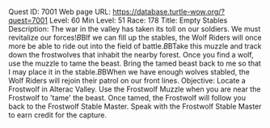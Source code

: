 Quest ID: 7001
Web page URL: https://database.turtle-wow.org/?quest=7001
Level: 60
Min Level: 51
Race: 178
Title: Empty Stables
Description: The war in the valley has taken its toll on our soldiers. We must revitalize our forces!$B$BIf we can fill up the stables, the Wolf Riders will once more be able to ride out into the field of battle.$B$BTake this muzzle and track down the frostwolves that inhabit the nearby forest. Once you find a wolf, use the muzzle to tame the beast. Bring the tamed beast back to me so that I may place it in the stable.$B$BWhen we have enough wolves stabled, the Wolf Riders will rejoin their patrol on our front lines.
Objective: Locate a Frostwolf in Alterac Valley. Use the Frostwolf Muzzle when you are near the Frostwolf to 'tame' the beast. Once tamed, the Frostwolf will follow you back to the Frostwolf Stable Master. Speak with the Frostwolf Stable Master to earn credit for the capture.

